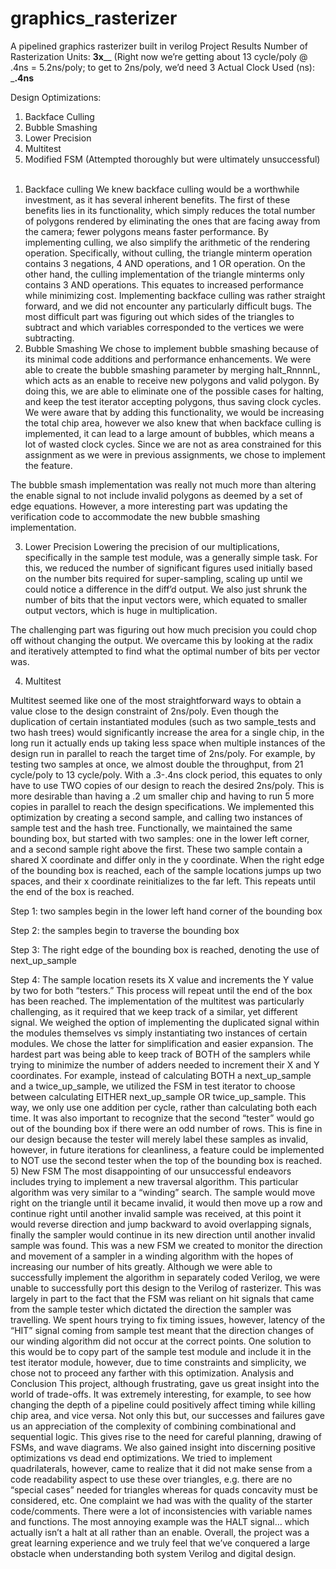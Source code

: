 graphics_rasterizer
===================

A pipelined graphics rasterizer built in verilog
Project Results
Number of Rasterization Units:				________3x__________ 
(Right now we’re getting about 13 cycle/poly @ .4ns = 5.2ns/poly; to get to 2ns/poly, we’d need 3
Actual Clock Used (ns):			               	_________.4ns________



Design Optimizations:
1. Backface Culling
2. Bubble Smashing
3. Lower Precision
4. Multitest
5. Modified FSM (Attempted thoroughly but were ultimately unsuccessful)
 
1)	Backface culling
We knew backface culling would be a worthwhile investment, as it has several inherent benefits. The first of these benefits lies in its functionality, which simply reduces the total number of polygons rendered by eliminating the ones that are facing away from the camera; fewer polygons means faster performance.  By implementing culling, we also simplify the arithmetic of the rendering operation. Specifically, without culling, the triangle minterm operation contains 3 negations, 4 AND operations, and 1 OR operation. On the other hand, the culling implementation of the triangle minterms only contains 3 AND operations. This equates to increased performance while minimizing cost.
Implementing backface culling was rather straight forward, and we did not encounter any particularly difficult bugs. The most difficult part was figuring out which sides of the triangles to subtract and which variables corresponded to the vertices we were subtracting.
2)	Bubble Smashing
We chose to implement bubble smashing because of its minimal code additions and performance enhancements. We were able to create the bubble smashing parameter by merging halt_RnnnnL, which acts as an enable to receive new polygons and valid polygon. By doing this, we are able to eliminate one of the possible cases for halting, and keep the test iterator accepting polygons, thus saving clock cycles. We were aware that by adding this functionality, we would be increasing the total chip area, however we also knew that when backface culling is implemented, it can lead to a large amount of bubbles, which means a lot of wasted clock cycles. Since we are not as area constrained for this assignment as we were in previous assignments, we chose to implement the feature.

The bubble smash implementation was really not much more than altering the enable signal to not include invalid polygons as deemed by a set of edge equations. However, a more interesting part was updating the verification code to accommodate the new bubble smashing implementation. 

3)	Lower Precision
Lowering the precision of our multiplications, specifically in the sample test module, was a generally simple task. For this, we reduced the number of significant figures used initially based on the number bits required for super-sampling, scaling up until we could notice a difference in the diff’d output. We also just shrunk the number of bits that the input vectors were, which equated to smaller output vectors, which is huge in multiplication.

The challenging part was figuring out how much precision you could chop off without changing the output. We overcame this by looking at the radix and iteratively attempted to find what the optimal number of bits per vector was.

4)	Multitest

Multitest seemed like one of the most straightforward ways to obtain a value close to the design constraint of 2ns/poly. Even though the duplication of certain instantiated modules (such as two sample_tests and two hash trees) would significantly increase the area for a single chip, in the long run it actually ends up taking less space when multiple instances of the design run in parallel to reach the target time of 2ns/poly. For example, by testing two samples at once, we almost double the throughput, from 21 cycle/poly to 13 cycle/poly. With a .3-.4ns clock period, this equates to only have to use TWO copies of our design to reach the desired 2ns/poly. This is more desirable than having a .2 um smaller chip and having to run 5 more copies in parallel to reach the design specifications.
We implemented this optimization by creating a second sample, and calling two instances of sample test and the hash tree. Functionally, we maintained the same bounding box, but started with two samples: one in the lower left corner, and a second sample right above the first. These two sample contain a shared X coordinate and differ only in the y coordinate. When the right edge of the bounding box is reached, each of the sample locations jumps up two spaces, and their x coordinate reinitializes to the far left. This repeats until the end of the box is reached. 
		
   		
		
 		
Step 1: two samples begin in the lower left hand corner of the bounding box
		
		
		
		
Step 2: the samples begin to traverse the bounding box
		
		
		
		
Step 3: The right edge of the bounding box is reached, denoting the use of next_up_sample
		
		
		
		
Step 4: The sample location resets its X value and increments the Y value by two for both “testers.” This process will repeat until the end of the box has been reached.
The implementation of the multitest was particularly challenging, as it required that we keep track of a similar, yet different signal. We weighed the option of implementing the duplicated signal within the modules themselves vs simply instantiating two instances of certain modules. We chose the latter for simplification and easier expansion. The hardest part was being able to keep track of BOTH of the samplers while trying to minimize the number of adders needed to increment their X and Y coordinates. For example, instead of calculating BOTH a next_up_sample and a twice_up_sample, we utilized the FSM in test iterator to choose between calculating EITHER next_up_sample OR twice_up_sample. This way, we only use one addition per cycle, rather than calculating both each time. It was also important to recognize that the second “tester” would go out of the bounding box if there were an odd number of rows. This is fine in our design because the tester will merely label these samples as invalid, however, in future iterations for cleanliness, a feature could be implemented to NOT use the second tester when the top of the bounding box is reached.
5)	New FSM
The most disappointing of our unsuccessful endeavors includes trying to implement a new traversal algorithm. This particular algorithm was very similar to a “winding” search. The sample would move right on the triangle until it became invalid, it would then move up a row and continue right until another invalid sample was received, at this point it would reverse direction and jump backward to avoid overlapping signals, finally the sampler would continue in its new direction until another invalid sample was found. This was a new FSM we created to monitor the direction and movement of a sampler in a winding algorithm with the hopes of increasing our number of hits greatly. Although we were able to successfully implement the algorithm in separately coded Verilog, we were unable to successfully port this design to the Verilog of rasterizer. This was largely in part to the fact that the FSM was reliant on hit signals that came from the sample tester which dictated the direction the sampler was travelling. We spent hours trying to fix timing issues, however, latency of the “HIT” signal coming from sample test meant that the direction changes of our winding algorithm did not occur at the correct points. One solution to this would be to copy part of the sample test module and include it in the test iterator module, however, due to time constraints and simplicity, we chose not to proceed any farther with this optimization.
Analysis and Conclusion
This project, although frustrating, gave us great insight into the world of trade-offs. It was extremely interesting, for example, to see how changing the depth of a pipeline could positively affect timing while killing chip area, and vice versa. Not only this but, our successes and failures gave us an appreciation of the complexity of combining combinational and sequential logic. This gives rise to the need for careful planning, drawing of FSMs, and wave diagrams. We also gained insight into discerning positive optimizations vs dead end optimizations. We tried to implement quadrilaterals, however, came to realize that it did not make sense from a code readability aspect to use these over triangles, e.g. there are no “special cases” needed for triangles whereas for quads concavity must be considered, etc. 
One complaint we had was with the quality of the starter code/comments. There were a lot of inconsistencies with variable names and functions. The most annoying example was the HALT signal… which actually isn’t a halt at all rather than an enable. Overall, the project was a great learning experience and we truly feel that we’ve conquered a large obstacle when understanding both system Verilog and digital design.   


